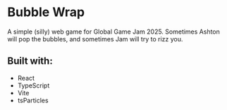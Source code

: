 # Bubble Wrap

A simple (silly) web game for Global Game Jam 2025. Sometimes Ashton will pop the bubbles, and sometimes Jam will try to rizz you.

## Built with:
- React
- TypeScript
- Vite
- tsParticles